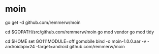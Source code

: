 # moin


go get -d github.com/remmerw/moin

cd $GOPATH/src/github.com/remmerw/moin
go mod vendor
go mod tidy

cd $HOME
set GO111MODULE=off
gomobile bind -o moin-1.0.0.aar -v -androidapi=24 -target=android github.com/remmerw/moin
